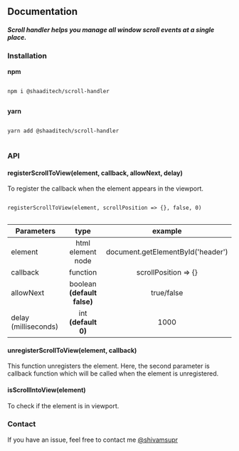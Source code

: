   
## Documentation  

##### Scroll handler helps you manage all window scroll events at a single place.  

### Installation  
  
**npm**  
  
```bash  
  
npm i @shaaditech/scroll-handler  
  
```  
  
**yarn**  
  
```bash  
  
yarn add @shaaditech/scroll-handler  
  
```  
  
### API  
  
#### registerScrollToView(element, callback, allowNext, delay)  
  
To register the callback when the element appears in the viewport.   
  
```  
  
registerScrollToView(element, scrollPosition => {}, false, 0)  
  
```  
| Parameters    | type          | example |  
| ------------- |:-------------:|:-------------:|  
| element       | html element node | document.getElementById('header')  
| callback      | function      | scrollPosition => {}  
| allowNext | boolean **(default false)** | true/false  
| delay (milliseconds) | int  **(default 0)** | 1000  
  
  
#### unregisterScrollToView(element, callback)  
  
This function unregisters the element. Here, the second parameter is callback function which will be called when the element is unregistered.  
  
  
#### isScrollIntoView(element)  
  
To check if the element is in viewport.

### Contact

If you have an issue, feel free to contact me [@shivamsupr](https://www.twitter.com/shivamsupr/)
